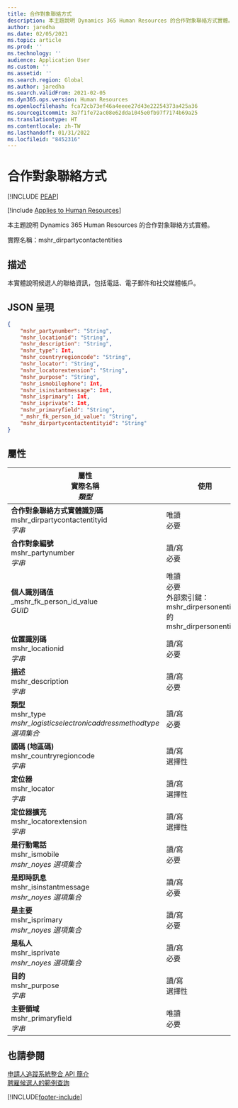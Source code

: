 ```yaml
---
title: 合作對象聯絡方式
description: 本主題說明 Dynamics 365 Human Resources 的合作對象聯絡方式實體。
author: jaredha
ms.date: 02/05/2021
ms.topic: article
ms.prod: ''
ms.technology: ''
audience: Application User
ms.custom: ''
ms.assetid: ''
ms.search.region: Global
ms.author: jaredha
ms.search.validFrom: 2021-02-05
ms.dyn365.ops.version: Human Resources
ms.openlocfilehash: fca72cb73ef46a4eeee27d43e22254373a425a36
ms.sourcegitcommit: 3a7f1fe72ac08e62dda1045e0fb97f7174b69a25
ms.translationtype: HT
ms.contentlocale: zh-TW
ms.lasthandoff: 01/31/2022
ms.locfileid: "8452316"
---
```

# <a name="party-contact"></a>合作對象聯絡方式


[!INCLUDE [PEAP](../includes/peap-1.md)]

[!include [Applies to Human Resources](../includes/applies-to-hr.md)]

本主題說明 Dynamics 365 Human Resources 的合作對象聯絡方式實體。

實際名稱：mshr_dirpartycontactentities

## <a name="description"></a>描述

本實體說明候選人的聯絡資訊，包括電話、電子郵件和社交媒體帳戶。

## <a name="json-representation"></a>JSON 呈現

```json
{
    "mshr_partynumber": "String",
    "mshr_locationid": "String",
    "mshr_description": "String",
    "mshr_type": Int,
    "mshr_countryregioncode": "String",
    "mshr_locator": "String",
    "mshr_locatorextension": "String",
    "mshr_purpose": "String",
    "mshr_ismobilephone": Int,
    "mshr_isinstantmessage": Int,
    "mshr_isprimary": Int,
    "mshr_isprivate": Int,
    "mshr_primaryfield": "String",
    "_mshr_fk_person_id_value": "String",
    "mshr_dirpartycontactentityid": "String"
}
```

## <a name="properties"></a>屬性

| 屬性<br>**實際名稱**<br>**_類型_** | 使用 | 描述 |
| --- | --- | --- |
| **合作對象聯絡方式實體識別碼**<br>mshr_dirpartycontactentityid<br>*字串* | 唯讀<br>必要 | 系統產生的唯一實體記錄識別碼。 |
| **合作對象編號**<br>mshr_partynumber<br>*字串* | 讀/寫<br>必要 | 關聯合作對象 (個人) 記錄識別碼。 |
| **個人識別碼值**<br>_mshr_fk_person_id_value<br>*GUID* | 唯讀<br>必要<br>外部索引鍵：mshr_dirpersonentity 的 mshr_dirpersonentityid | 系統產生的合作對象 (個人) 實體記錄識別碼。 |
| **位置識別碼**<br>mshr_locationid<br>*字串* | 讀/寫<br>必要 | 地址記錄的位置識別碼。 在 mshr_logisticspostaladdresslocationcdsentity 實體中設定。 |
| **描述**<br>mshr_description<br>*字串* | 讀/寫<br>必要 | 聯絡方式細節說明 |
| **類型**<br>mshr_type<br>*mshr_logisticselectronicaddressmethodtype 選項集合* | 讀/寫<br>必要 | 聯絡方式詳細類型。 |
| **國碼 (地區碼)**<br>mshr_countryregioncode<br>*字串* | 讀/寫<br>選擇性 | 地址的國家或地區。 |
| **定位器**<br>mshr_locator<br>*字串* | 讀/寫<br>選擇性 | 聯絡方式細節。 例如，如果類型是 **電子郵件地址**，則本欄位會包含候選人的電子郵件地址。 |
| **定位器擴充**<br>mshr_locatorextension<br>*字串* | 讀/寫<br>選擇性 | 定位器擴充。 例如，如果類型是 **電話**，則本屬性會包含電話號碼分機。 |
| **是行動電話**<br>mshr_ismobile<br>*mshr_noyes 選項集合* | 讀/寫<br>必要 | 指明電話是否為手機號碼。 |
| **是即時訊息**<br>mshr_isinstantmessage<br>*mshr_noyes 選項集合* | 讀/寫<br>必要 | 指明電話是否啟用即時傳訊功能。 |
| **是主要**<br>mshr_isprimary<br>*mshr_noyes 選項集合* | 讀/寫<br>必要 | 判定聯絡方式類型的主要聯絡方式。 每個聯絡方式類型必須只有一筆主要記錄。 |
| **是私人**<br>mshr_isprivate<br>*mshr_noyes 選項集合* | 讀/寫<br>必要 | 辨別此地址是否是個人的私人地址。 |
| **目的**<br>mshr_purpose<br>*字串* | 讀/寫<br>選擇性 | 聯絡方式的目的/角色細節。 |
| **主要領域**<br>mshr_primaryfield<br>*字串* | 唯讀<br>必要 | 當作實體記錄的主要識別碼欄位。 合作對象編號、類型、說明和定位器組合。 |

## <a name="see-also"></a>也請參閱

[申請人追蹤系統整合 API 簡介](hr-admin-integration-ats-api-introduction.md)<br>
[聘雇候選人的範例查詢](hr-admin-integration-ats-api-candidate-to-hire-example-query.md)



[!INCLUDE[footer-include](../includes/footer-banner.md)]
